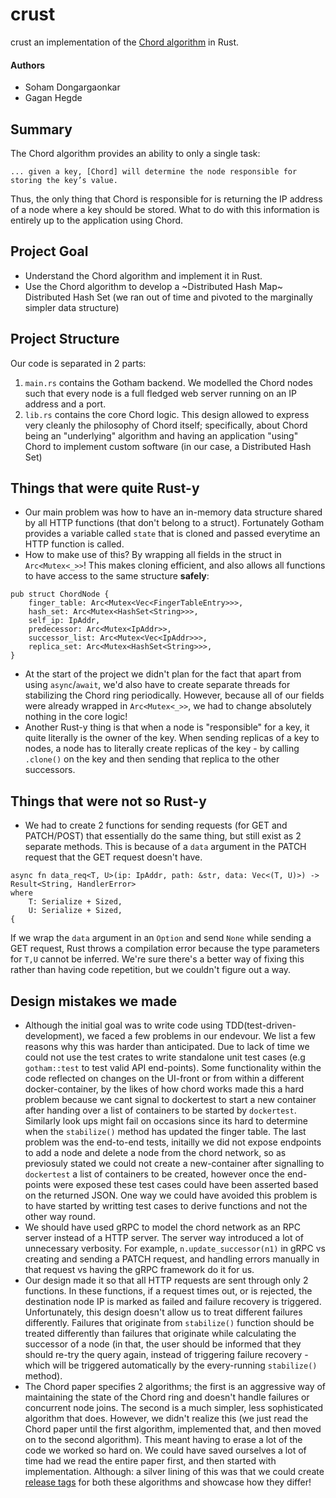 # crust 

crust an implementation of the [Chord algorithm](https://en.wikipedia.org/wiki/Chord_(peer-to-peer)) in Rust.

#### Authors
- Soham Dongargaonkar
- Gagan Hegde

## Summary
The Chord algorithm provides an ability to only a single task:

```
... given a key, [Chord] will determine the node responsible for storing the key’s value.
```
Thus, the only thing that Chord is responsible for is returning the IP address of a node where a key should be stored. What to do with this information is entirely up to the application using Chord. 

## Project Goal
- Understand the Chord algorithm and implement it in Rust.
- Use the Chord algorithm to develop a ~Distributed Hash Map~ Distributed Hash Set (we ran out of time and pivoted to the marginally simpler data structure)

## Project Structure
Our code is separated in 2 parts:
1. `main.rs` contains the Gotham backend. We modelled the Chord nodes such that every node is a full fledged web server running on an IP address and a port. 
1. `lib.rs` contains the core Chord logic. 
This design allowed to express very cleanly the philosophy of Chord itself; specifically, about Chord being an "underlying" algorithm and having an application "using" Chord to implement custom software (in our case, a Distributed Hash Set)

## Things that were quite Rust-y
- Our main problem was how to have an in-memory data structure shared by all HTTP functions (that don't belong to a struct). Fortunately Gotham provides a variable called `state` that is cloned and passed everytime an HTTP function is called.
- How to make use of this? By wrapping all fields in the struct in `Arc<Mutex<_>>`! This makes cloning efficient, and also allows all functions to have access to the same structure **safely**:
```
pub struct ChordNode {
    finger_table: Arc<Mutex<Vec<FingerTableEntry>>>,
    hash_set: Arc<Mutex<HashSet<String>>>,
    self_ip: IpAddr,
    predecessor: Arc<Mutex<IpAddr>>,
    successor_list: Arc<Mutex<Vec<IpAddr>>>,
    replica_set: Arc<Mutex<HashSet<String>>>,
}
```
- At the start of the project we didn't plan for the fact that apart from using `async`/`await`, we'd also have to create separate threads for stabilizing the Chord ring periodically. However, because all of our fields were already wrapped in `Arc<Mutex<_>>`, we had to change absolutely nothing in the core logic!
- Another Rust-y thing is that when a node is "responsible" for a key, it quite literally is the owner of the key. When sending replicas of a key to nodes, a node has to literally create replicas of the key - by calling `.clone()` on the key and then sending that replica to the other successors.


## Things that were not so Rust-y
- We had to create 2 functions for sending requests (for GET and PATCH/POST) that essentially do the same thing, but still exist as 2 separate methods. This is because of a `data` argument in the PATCH request that the GET request doesn't have.
```
async fn data_req<T, U>(ip: IpAddr, path: &str, data: Vec<(T, U)>) -> Result<String, HandlerError>
where
    T: Serialize + Sized,
    U: Serialize + Sized,
{
```
If we wrap the `data` argument in an `Option` and send `None` while sending a GET request, Rust throws a compilation error because the type parameters for `T,U` cannot be inferred. We're sure there's a better way of fixing this rather than having code repetition, but we couldn't figure out a way. 

## Design mistakes we made
- Although the initial goal was to write code using TDD(test-driven-development), we faced a few problems in our endevour. We list a few reasons why this was harder than anticipated. Due to lack of time we could not use the test crates to write standalone unit test cases (e.g `gotham::test` to test valid API end-points). Some functionality within the code reflected on changes on the UI-front or from within a different docker-container, by the likes of how chord works made this a hard problem because we cant signal to dockertest to start a new container after handing over a list of containers to be started by `dockertest`. Similarly look ups might fail on occasions since its hard to determine when the `stabilize()` method has updated the finger table. The last problem was the end-to-end tests, initailly we did not expose endpoints to add a node and delete a node from the chord network, so as previosuly stated we could not create a new-container after signalling to `dockertest` a list of containers to be created, however once the end-points were exposed these test cases could have been asserted based on the returned JSON. One way we could have avoided this problem is to have started by writting test cases to derive functions and not the other way round.
- We should have used gRPC to model the chord network as an RPC server instead of a HTTP server. The server way introduced a lot of unnecessary verbosity. For example, `n.update_successor(n1)` in gRPC vs creating and sending a PATCH request, and handling errors manually in that request vs having the gRPC framework do it for us. 
- Our design made it so that all HTTP requests are sent through only 2 functions. In these functions, if a request times out, or is rejected, the destination node IP is marked as failed and failure recovery is triggered. Unfortunately, this design doesn't allow us to treat different failures differently. Failures that originate from `stabilize()` function should be treated differently than failures that originate while calculating the successor of a node (in that, the user should be informed that they should re-try the query again, instead of triggering failure recovery - which will be triggered automatically by the every-running `stabilize()` method).
- The Chord paper specifies 2 algorithms; the first is an aggressive way of maintaining the state of the Chord ring and doesn't handle failures or concurrent node joins. The second is a much simpler, less sophisticated algorithm that does. However, we didn't realize this (we just read the Chord paper until the first algorithm, implemented that, and then moved on to the second algorithm). This meant having to erase a lot of the code we worked so hard on. We could have saved ourselves a lot of time had we read the entire paper first, and then started with implementation. Although: a silver lining of this was that we could create [release tags](https://github.com/a3y3/crust/releases) for both these algorithms and showcase how they differ!
